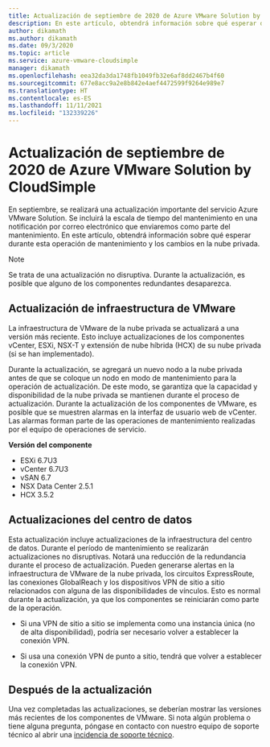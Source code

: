 ```yaml
---
title: Actualización de septiembre de 2020 de Azure VMware Solution by CloudSimple
description: En este artículo, obtendrá información sobre qué esperar durante esta operación de mantenimiento y los cambios en la nube privada.
author: dikamath
ms.author: dikamath
ms.date: 09/3/2020
ms.topic: article
ms.service: azure-vmware-cloudsimple
manager: dikamath
ms.openlocfilehash: eea32da3da1748fb1049fb32e6af8dd2467b4f60
ms.sourcegitcommit: 677e8acc9a2e8b842e4aef4472599f9264e989e7
ms.translationtype: HT
ms.contentlocale: es-ES
ms.lasthandoff: 11/11/2021
ms.locfileid: "132339226"
---
```

# <a name="azure-vmware-solution-by-cloudsimple-september-2020-update"></a>Actualización de septiembre de 2020 de Azure VMware Solution by CloudSimple

En septiembre, se realizará una actualización importante del servicio Azure VMware Solution. Se incluirá la escala de tiempo del mantenimiento en una notificación por correo electrónico que enviaremos como parte del mantenimiento. En este artículo, obtendrá información sobre qué esperar durante esta operación de mantenimiento y los cambios en la nube privada.

> [!NOTE]
> Se trata de una actualización no disruptiva. Durante la actualización, es posible que alguno de los componentes redundantes desaparezca.

## <a name="vmware-infrastructure-upgrade"></a>Actualización de infraestructura de VMware

La infraestructura de VMware de la nube privada se actualizará a una versión más reciente. Esto incluye actualizaciones de los componentes vCenter, ESXi, NSX-T y extensión de nube híbrida (HCX) de su nube privada (si se han implementado).

Durante la actualización, se agregará un nuevo nodo a la nube privada antes de que se coloque un nodo en modo de mantenimiento para la operación de actualización. De este modo, se garantiza que la capacidad y disponibilidad de la nube privada se mantienen durante el proceso de actualización. Durante la actualización de los componentes de VMware, es posible que se muestren alarmas en la interfaz de usuario web de vCenter. Las alarmas forman parte de las operaciones de mantenimiento realizadas por el equipo de operaciones de servicio.

**Versión del componente**

- ESXi 6.7U3
- vCenter 6.7U3
- vSAN 6.7
- NSX Data Center 2.5.1
- HCX 3.5.2

## <a name="datacenter-updates"></a>Actualizaciones del centro de datos

Esta actualización incluye actualizaciones de la infraestructura del centro de datos. Durante el período de mantenimiento se realizarán actualizaciones no disruptivas. Notará una reducción de la redundancia durante el proceso de actualización. Pueden generarse alertas en la infraestructura de VMware de la nube privada, los circuitos ExpressRoute, las conexiones GlobalReach y los dispositivos VPN de sitio a sitio relacionados con alguna de las disponibilidades de vínculos. Esto es normal durante la actualización, ya que los componentes se reiniciarán como parte de la operación.

-   Si una VPN de sitio a sitio se implementa como una instancia única (no de alta disponibilidad), podría ser necesario volver a establecer la conexión VPN.

-   Si usa una conexión VPN de punto a sitio, tendrá que volver a establecer la conexión VPN.

## <a name="post-update"></a>Después de la actualización

Una vez completadas las actualizaciones, se deberían mostrar las versiones más recientes de los componentes de VMware. Si nota algún problema o tiene alguna pregunta, póngase en contacto con nuestro equipo de soporte técnico al abrir una [incidencia de soporte técnico](https://portal.azure.com/#blade/Microsoft_Azure_Support/HelpAndSupportBlade/newsupportrequest).
